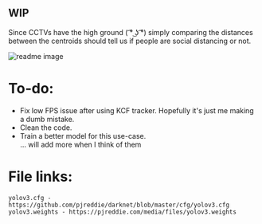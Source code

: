 ## WIP 

Since CCTVs have the high ground ( ͡° ͜ʖ ͡°) simply comparing the distances between the centroids should tell us if people are social distancing or not. 

![readme image](https://github.com/rishabmallick/social-distancing/blob/master/readme_image.JPG)

# To-do:  
* Fix low FPS issue after using KCF tracker. Hopefully it's just me making a dumb mistake.
* Clean the code.
* Train a better model for this use-case.  
... will add more when I think of them  

# File links:
    yolov3.cfg - https://github.com/pjreddie/darknet/blob/master/cfg/yolov3.cfg  
    yolov3.weights - https://pjreddie.com/media/files/yolov3.weights  